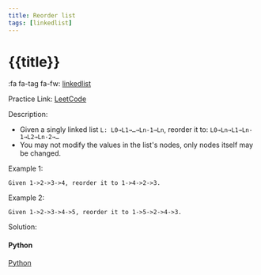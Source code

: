```yaml
---
title: Reorder list
tags: [linkedlist]
---
```


# {{title}}

:fa fa-tag fa-fw: [linkedlist]({{tagspath}}/linkedlist)

Practice Link: [LeetCode](https://leetcode.com/problems/reorder-list/)

Description:

- Given a singly linked list `L: L0→L1→…→Ln-1→Ln`, reorder it to: `L0→Ln→L1→Ln-1→L2→Ln-2→…`
- You may not modify the values in the list's nodes, only nodes itself may be changed.

Example 1:

```text
Given 1->2->3->4, reorder it to 1->4->2->3.
```

Example 2:

```text
Given 1->2->3->4->5, reorder it to 1->5->2->4->3.
```

Solution:

<!-- tabs:start -->
#### **Python**

[Python](../../pycode/linkedlist/reorder-list.py ':include :type=code')
<!-- tabs:end -->
